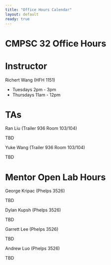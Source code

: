 ```yaml
---
title: "Office Hours Calendar"
layout: default
ready: true
---
```


<h1><strong>CMPSC 32 Office Hours</strong></h1>

# Instructor
Richert Wang (HFH 1151)

* Tuesdays 2pm - 3pm
* Thursdays 11am - 12pm

# TAs

Ran Liu (Trailer 936 Room 103/104)

TBD

Yuke Wang (Trailer 936 Room 103/104)

TBD

# Mentor Open Lab Hours

George Kripac (Phelps 3526)

TBD

Dylan Kupsh (Phelps 3526)

TBD

Garrett Lee (Phelps 3526)

TBD

Andrew Luo (Phelps 3526)

TBD